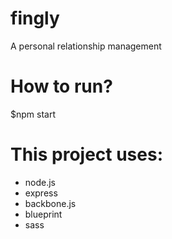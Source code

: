 # fingly
A personal relationship management

# How to run?
$npm start

# This project uses:
- node.js
- express
- backbone.js
- blueprint
- sass

